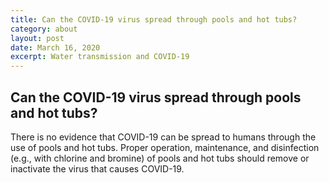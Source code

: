 ```yaml
---
title: Can the COVID-19 virus spread through pools and hot tubs?
category: about
layout: post
date: March 16, 2020
excerpt: Water transmission and COVID-19
---
```


## Can the COVID-19 virus spread through pools and hot tubs? ##

There is no evidence that COVID-19 can be spread to humans through the use of pools and hot tubs. Proper operation, maintenance, and disinfection (e.g., with chlorine and bromine) of pools and hot tubs should remove or inactivate the virus that causes COVID-19.
